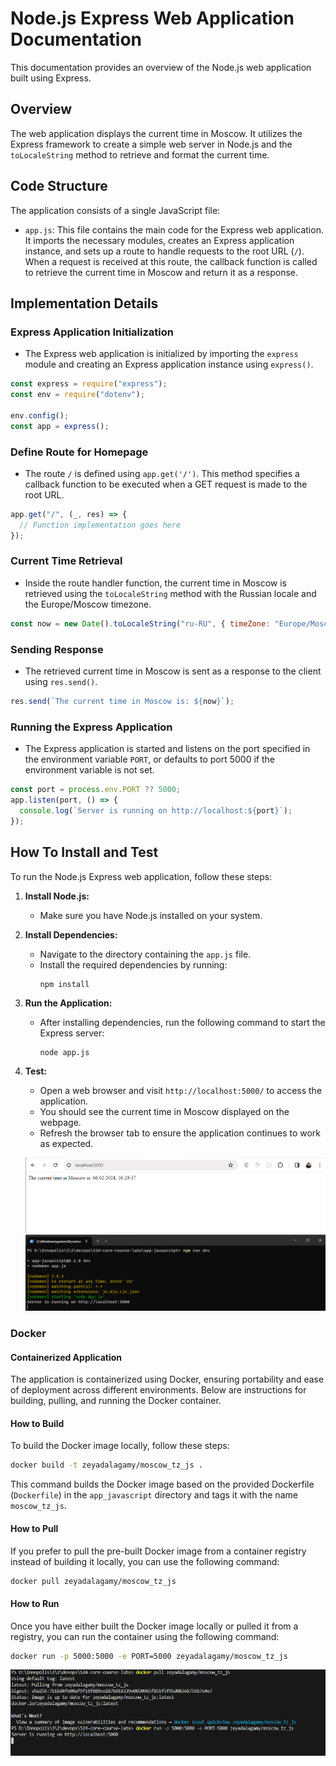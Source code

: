 # Node.js Express Web Application Documentation

This documentation provides an overview of the Node.js web application built using Express.

## Overview

The web application displays the current time in Moscow. It utilizes the Express framework to create a simple web server in Node.js and the `toLocaleString` method to retrieve and format the current time.

## Code Structure

The application consists of a single JavaScript file:

- `app.js`: This file contains the main code for the Express web application. It imports the necessary modules, creates an Express application instance, and sets up a route to handle requests to the root URL (`/`). When a request is received at this route, the callback function is called to retrieve the current time in Moscow and return it as a response.

## Implementation Details

### Express Application Initialization

- The Express web application is initialized by importing the `express` module and creating an Express application instance using `express()`.

```javascript
const express = require("express");
const env = require("dotenv");

env.config();
const app = express();
```

### Define Route for Homepage

- The route `/` is defined using `app.get('/')`. This method specifies a callback function to be executed when a GET request is made to the root URL.

```javascript
app.get("/", (_, res) => {
  // Function implementation goes here
});
```

### Current Time Retrieval

- Inside the route handler function, the current time in Moscow is retrieved using the `toLocaleString` method with the Russian locale and the Europe/Moscow timezone.

```javascript
const now = new Date().toLocaleString("ru-RU", { timeZone: "Europe/Moscow" });
```

### Sending Response

- The retrieved current time in Moscow is sent as a response to the client using `res.send()`.

```javascript
res.send(`The current time in Moscow is: ${now}`);
```

### Running the Express Application

- The Express application is started and listens on the port specified in the environment variable `PORT`, or defaults to port 5000 if the environment variable is not set.

```javascript
const port = process.env.PORT ?? 5000;
app.listen(port, () => {
  console.log(`Server is running on http://localhost:${port}`);
});
```

## How To Install and Test

To run the Node.js Express web application, follow these steps:

1. **Install Node.js:**

   - Make sure you have Node.js installed on your system.

2. **Install Dependencies:**

   - Navigate to the directory containing the `app.js` file.
   - Install the required dependencies by running:
     ```
     npm install
     ```

3. **Run the Application:**

   - After installing dependencies, run the following command to start the Express server:
     ```
     node app.js
     ```

4. **Test:**

   - Open a web browser and visit `http://localhost:5000/` to access the application.
   - You should see the current time in Moscow displayed on the webpage.
   - Refresh the browser tab to ensure the application continues to work as expected.

   ![Website screen](./screenshots/test.png)
   ![Terminal screenshot](./screenshots/terminal.png)

### Docker

#### Containerized Application

The application is containerized using Docker, ensuring portability and ease of deployment across different environments. Below are instructions for building, pulling, and running the Docker container.

#### How to Build

To build the Docker image locally, follow these steps:

```bash
docker build -t zeyadalagamy/moscow_tz_js .
```

This command builds the Docker image based on the provided Dockerfile (`Dockerfile`) in the `app_javascript` directory and tags it with the name `moscow_tz_js`.

#### How to Pull

If you prefer to pull the pre-built Docker image from a container registry instead of building it locally, you can use the following command:

```bash
docker pull zeyadalagamy/moscow_tz_js
```

#### How to Run

Once you have either built the Docker image locally or pulled it from a registry, you can run the container using the following command:

```bash
docker run -p 5000:5000 -e PORT=5000 zeyadalagamy/moscow_tz_js
```

![Docker pull and run](./screenshots/docker-pull-test-js.png)

